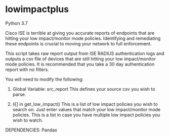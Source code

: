 # lowimpactplus
Python 3.7

Cisco ISE is terrible at giving you accurate reports of endpoints that are hitting your low impact/monitor mode policies.  Identifying and remediating these endpoints is crucial to moving your network to full enforcement.  

This script takes raw report output from ISE RADIUS authentication logs and outputs a csv file of devices that are still hitting your low impact/monitor mode policies.  It is recommended that you take a 30 day authentication report with no filters.

You will need to modify the following:
1. Global Variable: src_report
  This defines your source csv you wish to parse.
  
2. li[] in get_low_impact()
  This is a list of low impact policies you wish to search on. Just enter values that match your low impact/monitor mode policies.  This is a list in case you have multiple low impact policies you wish to watch.
  

DEPENDENCIES:
  Pandas
   
